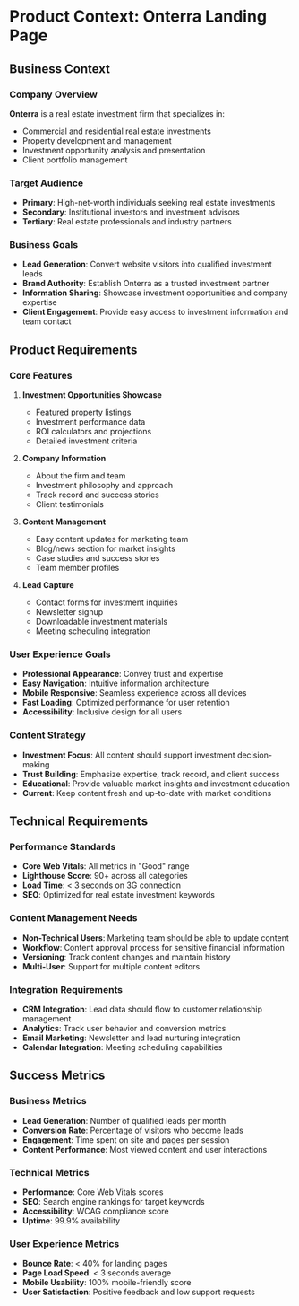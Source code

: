 # Product Context: Onterra Landing Page

## Business Context

### Company Overview

**Onterra** is a real estate investment firm that specializes in:

- Commercial and residential real estate investments
- Property development and management
- Investment opportunity analysis and presentation
- Client portfolio management

### Target Audience

- **Primary**: High-net-worth individuals seeking real estate investments
- **Secondary**: Institutional investors and investment advisors
- **Tertiary**: Real estate professionals and industry partners

### Business Goals

- **Lead Generation**: Convert website visitors into qualified investment leads
- **Brand Authority**: Establish Onterra as a trusted investment partner
- **Information Sharing**: Showcase investment opportunities and company expertise
- **Client Engagement**: Provide easy access to investment information and team contact

## Product Requirements

### Core Features

1. **Investment Opportunities Showcase**
   - Featured property listings
   - Investment performance data
   - ROI calculators and projections
   - Detailed investment criteria

2. **Company Information**
   - About the firm and team
   - Investment philosophy and approach
   - Track record and success stories
   - Client testimonials

3. **Content Management**
   - Easy content updates for marketing team
   - Blog/news section for market insights
   - Case studies and success stories
   - Team member profiles

4. **Lead Capture**
   - Contact forms for investment inquiries
   - Newsletter signup
   - Downloadable investment materials
   - Meeting scheduling integration

### User Experience Goals

- **Professional Appearance**: Convey trust and expertise
- **Easy Navigation**: Intuitive information architecture
- **Mobile Responsive**: Seamless experience across all devices
- **Fast Loading**: Optimized performance for user retention
- **Accessibility**: Inclusive design for all users

### Content Strategy

- **Investment Focus**: All content should support investment decision-making
- **Trust Building**: Emphasize expertise, track record, and client success
- **Educational**: Provide valuable market insights and investment education
- **Current**: Keep content fresh and up-to-date with market conditions

## Technical Requirements

### Performance Standards

- **Core Web Vitals**: All metrics in "Good" range
- **Lighthouse Score**: 90+ across all categories
- **Load Time**: < 3 seconds on 3G connection
- **SEO**: Optimized for real estate investment keywords

### Content Management Needs

- **Non-Technical Users**: Marketing team should be able to update content
- **Workflow**: Content approval process for sensitive financial information
- **Versioning**: Track content changes and maintain history
- **Multi-User**: Support for multiple content editors

### Integration Requirements

- **CRM Integration**: Lead data should flow to customer relationship management
- **Analytics**: Track user behavior and conversion metrics
- **Email Marketing**: Newsletter and lead nurturing integration
- **Calendar Integration**: Meeting scheduling capabilities

## Success Metrics

### Business Metrics

- **Lead Generation**: Number of qualified leads per month
- **Conversion Rate**: Percentage of visitors who become leads
- **Engagement**: Time spent on site and pages per session
- **Content Performance**: Most viewed content and user interactions

### Technical Metrics

- **Performance**: Core Web Vitals scores
- **SEO**: Search engine rankings for target keywords
- **Accessibility**: WCAG compliance score
- **Uptime**: 99.9% availability

### User Experience Metrics

- **Bounce Rate**: < 40% for landing pages
- **Page Load Speed**: < 3 seconds average
- **Mobile Usability**: 100% mobile-friendly score
- **User Satisfaction**: Positive feedback and low support requests
